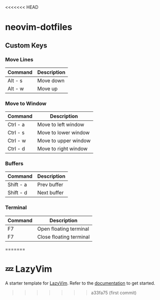 <<<<<<< HEAD
# neovim-dotfiles
## Custom Keys

### Move Lines

| Command | Description   |
|---------|---------------|
| Alt - s | Move down     |
| Alt - w | Move up       |

### Move to Window

| Command | Description           |
|----------|----------------------|
| Ctrl - a | Move to left window  |
| Ctrl - s | Move to lower window |
| Ctrl - w | Move to upper window |
| Ctrl - d | Move to right window |

### Buffers

| Command   | Description          |
|-----------|----------------------|
| Shift - a | Prev buffer          |
| Shift - d | Next buffer          |

### Terminal

| Command   | Description             |
|-----------|-------------------------|
| F7        | Open floating terminal  |
| F7        | Close floating terminal |
=======
# 💤 LazyVim

A starter template for [LazyVim](https://github.com/LazyVim/LazyVim).
Refer to the [documentation](https://lazyvim.github.io/installation) to get started.
>>>>>>> a33fa75 (first commit)
